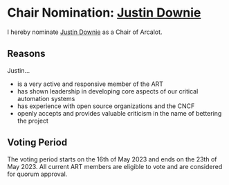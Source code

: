 # Chair Nomination: [Justin Downie](https://github.com/jdowni000)

I hereby nominate [Justin Downie](https://github.com/jdowni000) as a Chair of Arcalot.

## Reasons

Justin…
* is a very active and responsive member of the ART
* has shown leadership in developing core aspects of our critical automation systems
* has experience with open source organizations and the CNCF
* openly accepts and provides valuable criticism in the name of bettering the project

## Voting Period

The voting period starts on the 16th of May 2023 and ends on the 23th of May 2023. All current ART members are eligible to vote and are considered for quorum approval.